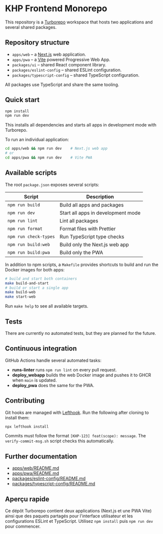 # KHP Frontend Monorepo

This repository is a [Turborepo](https://turbo.build) workspace that hosts two applications and several shared packages.

## Repository structure

- `apps/web` – a [Next.js](https://nextjs.org/) web application.
- `apps/pwa` – a [Vite](https://vitejs.dev/) powered Progressive Web App.
- `packages/ui` – shared React component library.
- `packages/eslint-config` – shared ESLint configuration.
- `packages/typescript-config` – shared TypeScript configuration.

All packages use TypeScript and share the same tooling.

## Quick start

```bash
npm install
npm run dev
```

This installs all dependencies and starts all apps in development mode with Turborepo.

To run an individual application:

```bash
cd apps/web && npm run dev    # Next.js web app
# or
cd apps/pwa && npm run dev    # Vite PWA
```

## Available scripts

The root `package.json` exposes several scripts:

| Script                | Description                        |
| --------------------- | ---------------------------------- |
| `npm run build`       | Build all apps and packages        |
| `npm run dev`         | Start all apps in development mode |
| `npm run lint`        | Lint all packages                  |
| `npm run format`      | Format files with Prettier         |
| `npm run check-types` | Run TypeScript type checks         |
| `npm run build:web`   | Build only the Next.js web app     |
| `npm run build:pwa`   | Build only the PWA                 |

In addition to npm scripts, a `Makefile` provides shortcuts to build and run the
Docker images for both apps:

```bash
# build and start both containers
make build-and-start
# build or start a single app
make build-web
make start-web
```

Run `make help` to see all available targets.

## Tests

There are currently no automated tests, but they are planned for the future.

## Continuous integration

GitHub Actions handle several automated tasks:

- **runs-linter** runs `npm run lint` on every pull request.
- **deploy_webapp** builds the web Docker image and pushes it to GHCR when `main` is updated.
- **deploy_pwa** does the same for the PWA.

## Contributing

Git hooks are managed with [Lefthook](https://github.com/evilmartians/lefthook).
Run the following after cloning to install them:

```bash
npx lefthook install
```

Commits must follow the format `[KHP-123] feat(scope): message`. The `verify-commit-msg.sh` script checks this automatically.

## Further documentation

- [apps/web/README.md](./apps/web/README.md)
- [apps/pwa/README.md](./apps/pwa/README.md)
- [packages/eslint-config/README.md](./packages/eslint-config/README.md)
- [packages/typescript-config/README.md](./packages/typescript-config/README.md)

## Aperçu rapide

Ce dépôt Turborepo contient deux applications (Next.js et une PWA Vite) ainsi que des paquets partagés pour l\'interface utilisateur et les configurations ESLint et TypeScript. Utilisez `npm install` puis `npm run dev` pour commencer.
